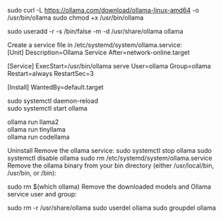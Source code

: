 sudo curl -L https://ollama.com/download/ollama-linux-amd64 -o /usr/bin/ollama
sudo chmod +x /usr/bin/ollama

sudo useradd -r -s /bin/false -m -d /usr/share/ollama ollama

Create a service file in /etc/systemd/system/ollama.service:   
[Unit]
Description=Ollama Service
After=network-online.target

[Service]
ExecStart=/usr/bin/ollama serve
User=ollama
Group=ollama
Restart=always
RestartSec=3

[Install]
WantedBy=default.target

sudo systemctl daemon-reload  
sudo systemctl start ollama  

ollama run llama2  
ollama run tinyllama  
ollama run codellama  

Uninstall
Remove the ollama service:
sudo systemctl stop ollama
sudo systemctl disable ollama
sudo rm /etc/systemd/system/ollama.service
Remove the ollama binary from your bin directory (either /usr/local/bin, /usr/bin, or /bin):

sudo rm $(which ollama)
Remove the downloaded models and Ollama service user and group:

sudo rm -r /usr/share/ollama
sudo userdel ollama
sudo groupdel ollama
